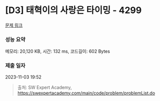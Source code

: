 # [D3] 태혁이의 사랑은 타이밍 - 4299 

[문제 링크](https://swexpertacademy.com/main/code/problem/problemDetail.do?contestProbId=AWLv6mx6htoDFAVV) 

### 성능 요약

메모리: 20,120 KB, 시간: 132 ms, 코드길이: 602 Bytes

### 제출 일자

2023-11-03 19:52



> 출처: SW Expert Academy, https://swexpertacademy.com/main/code/problem/problemList.do